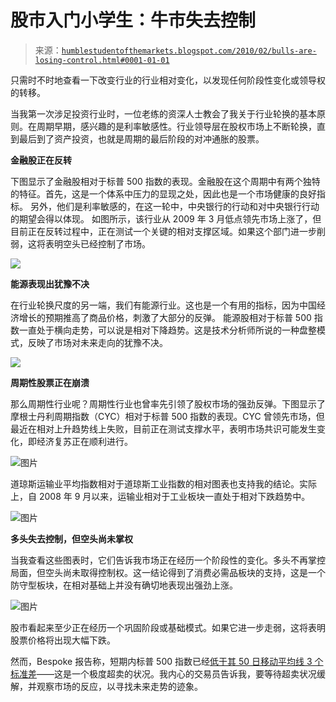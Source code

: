 <!--yml

category: 未分类

日期：2024 年 5 月 18 日 00:38:46

-->

# 股市入门小学生：牛市失去控制

> 来源：[`humblestudentofthemarkets.blogspot.com/2010/02/bulls-are-losing-control.html#0001-01-01`](https://humblestudentofthemarkets.blogspot.com/2010/02/bulls-are-losing-control.html#0001-01-01)

只需时不时地查看一下改变行业的行业相对变化，以发现任何阶段性变化或领导权的转移。

当我第一次涉足投资行业时，一位老练的资深人士教会了我关于行业轮换的基本原则。在周期早期，感兴趣的是利率敏感性。行业领导层在股权市场上不断轮换，直到最后到了资产投资，也就是周期的最后阶段的对冲通胀的股票。

**金融股正在反转**

下图显示了金融股相对于标普 500 指数的表现。金融股在这个周期中有两个独特的特征。首先，这是一个体系中压力的显现之处，因此也是一个市场健康的良好指标。 另外，他们是利率敏感的，在这一轮中，中央银行的行动和对中央银行行动的期望会得以体现。 如图所示，该行业从 2009 年 3 月低点领先市场上涨了，但目前正在反转过程中，正在测试一个关键的相对支撑区域。如果这个部门进一步削弱，这将表明空头已经控制了市场。

![](https://blogger.googleusercontent.com/img/b/R29vZ2xl/AVvXsEjhG97A4b_RX3gLSCvkkSeXobbY2d54qx5_mDDwZTZPViiBcybahf1r49voVKBZWAjO7NzD4WUpZCU-lpB2u5Beq2zxJp2d40j1WdzjFGi-zX-BhcFCu-yVar9q8U4SgI3LGPT2cOmv4hGm/s1600-h/XLF+vs+SPX.JPG)

**能源表现出犹豫不决**

在行业轮换尺度的另一端，我们有能源行业。这也是一个有用的指标，因为中国经济增长的预期推高了商品价格，刺激了大部分的反弹。 能源股相对于标普 500 指数一直处于横向走势，可以说是相对下降趋势。这是技术分析师所说的一种盘整模式，反映了市场对未来走向的犹豫不决。

![](https://blogger.googleusercontent.com/img/b/R29vZ2xl/AVvXsEhrw1W5CfCVRoJm4DAJ1RN4DauYuaoVeuDiaWQrWsLT9U7cPYCKzF2OSCEU8G-BVM7FnDO4ExxYAXS6ywCyKKobgSjlzZ2FR8N8-k8ahdz3bT48NDcNUKAW-Nj0oklm0mItExekXaegt4hq/s1600-h/XLE+vs+SPX.JPG)

**周期性股票正在崩溃**

那么周期性行业呢？周期性行业也曾率先引领了股权市场的强劲反弹。下图显示了摩根士丹利周期指数（CYC）相对于标普 500 指数的表现。CYC 曾领先市场，但最近在相对上升趋势线上失败，目前正在测试支撑水平，表明市场共识可能发生变化，即经济复苏正在顺利进行。

![图片](https://blogger.googleusercontent.com/img/b/R29vZ2xl/AVvXsEioTe6Qm3u7M7fd-hZ-Rq770bFkRIoLo857ETpXG_xXMyir4fzqrPKHRQG2m6Lw41P6uafUxjpgd8GBw5FPqYAcQJAmAtbXmQLWdglFGjEXMAr4ZFw2WWGXuHoMUFfayEAXnA8AaMsASwCG/s1600-h/CYC+vs+SPX.JPG)

道琼斯运输业平均指数相对于道琼斯工业指数的相对图表也支持我的结论。实际上，自 2008 年 9 月以来，运输业相对于工业板块一直处于相对下跌趋势中。

![图片](https://blogger.googleusercontent.com/img/b/R29vZ2xl/AVvXsEgTsBlk0yH6kE4tkzAF0kCjZ0xGH_KLtMZXihcfyuXKnmHP40jGn1FWuD6Z47sNrItv5A2j8ndSRzSbUrCpZxxQGWSMqbmdiL5ZRjSL2FhF76CRMJf1Goot3ks_wYcZIbJYHqWMw_WRVZjw/s1600-h/TRAN+vs+INDU.JPG)

**多头失去控制，但空头尚未掌权**

当我查看这些图表时，它们告诉我市场正在经历一个阶段性的变化。多头不再掌控局面，但空头尚未取得控制权。这一结论得到了消费必需品板块的支持，这是一个防守型板块，在相对基础上并没有确切地表现出强劲上涨。

![图片](https://blogger.googleusercontent.com/img/b/R29vZ2xl/AVvXsEiEasH3cxxLnX6uk2XNS2RzEy_LcqELvR4skMDmmxa8l4zm5szt2Zqb2W-bdcHMeRbvAtRCucebSWXai6aF0QBoh9bA0eZKGfvzCYTkZAHEuvSyKJusRk-dkME0AlEPZLC-0T7U_PNf7Vno/s1600-h/XLP+vs+SPX.png)

股市看起来至少正在经历一个巩固阶段或基础模式。如果它进一步走弱，这将表明股票价格将出现大幅下跌。

然而，Bespoke 报告称，短期内标普 500 指数已经[低于其 50 日移动平均线 3 个标准差](http://www.bespokeinvest.com/thinkbig/2010/2/5/sp-500-now-3-standard-deviations-below-50-dma.html)——这是一个极度超卖的状况。我内心的交易员告诉我，要等待超卖状况缓解，并观察市场的反应，以寻找未来走势的迹象。
